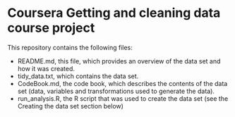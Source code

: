 # Coursera Getting and cleaning data course project

This repository contains the following files:

- README.md, this file, which provides an overview of the data set and how it was created.
- tidy_data.txt, which contains the data set.
- CodeBook.md, the code book, which describes the contents of the data set (data, variables and transformations used to generate the data).
- run_analysis.R, the R script that was used to create the data set (see the Creating the data set section below)